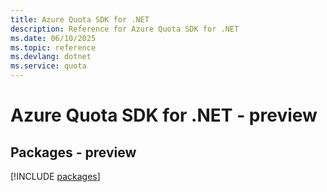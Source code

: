 ```yaml
---
title: Azure Quota SDK for .NET
description: Reference for Azure Quota SDK for .NET
ms.date: 06/10/2025
ms.topic: reference
ms.devlang: dotnet
ms.service: quota
---
```

# Azure Quota SDK for .NET - preview
## Packages - preview
[!INCLUDE [packages](quota-index.md)]